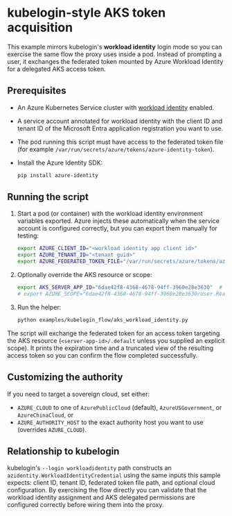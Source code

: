 # kubelogin-style AKS token acquisition

This example mirrors kubelogin's **workload identity** login mode so you can
exercise the same flow the proxy uses inside a pod. Instead of prompting a user,
it exchanges the federated token mounted by Azure Workload Identity for a
delegated AKS access token.

## Prerequisites

* An Azure Kubernetes Service cluster with [workload identity](https://learn.microsoft.com/azure/aks/workload-identity-overview)
  enabled.
* A service account annotated for workload identity with the client ID and
  tenant ID of the Microsoft Entra application registration you want to use.
* The pod running this script must have access to the federated token file (for
  example `/var/run/secrets/azure/tokens/azure-identity-token`).
* Install the Azure Identity SDK:

  ```bash
  pip install azure-identity
  ```

## Running the script

1. Start a pod (or container) with the workload identity environment variables
   exported. Azure injects these automatically when the service account is
   configured correctly, but you can export them manually for testing:

   ```bash
   export AZURE_CLIENT_ID="<workload identity app client id>"
   export AZURE_TENANT_ID="<tenant guid>"
   export AZURE_FEDERATED_TOKEN_FILE="/var/run/secrets/azure/tokens/azure-identity-token"
   ```

2. Optionally override the AKS resource or scope:

   ```bash
   export AKS_SERVER_APP_ID="6dae42f8-4368-4678-94ff-3960e28e3630"  # default
   # export AZURE_SCOPE="6dae42f8-4368-4678-94ff-3960e28e3630/User.Read"
   ```

3. Run the helper:

   ```bash
   python examples/kubelogin_flow/aks_workload_identity.py
   ```

The script will exchange the federated token for an access token targeting the
AKS resource (`<server-app-id>/.default` unless you supplied an explicit scope).
It prints the expiration time and a truncated view of the resulting access
token so you can confirm the flow completed successfully.

## Customizing the authority

If you need to target a sovereign cloud, set either:

* `AZURE_CLOUD` to one of `AzurePublicCloud` (default), `AzureUSGovernment`, or
  `AzureChinaCloud`, or
* `AZURE_AUTHORITY_HOST` to the exact authority host you want to use
  (overrides `AZURE_CLOUD`).

## Relationship to kubelogin

kubelogin's `--login workloadidentity` path constructs an
`azidentity.WorkloadIdentityCredential` using the same inputs this sample
expects: client ID, tenant ID, federated token file path, and optional cloud
configuration. By exercising the flow directly you can validate that the
workload identity assignment and AKS delegated permissions are configured
correctly before wiring them into the proxy.

